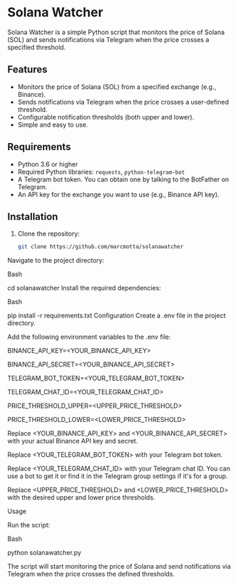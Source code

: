 # Solana Watcher

Solana Watcher is a simple Python script that monitors the price of Solana (SOL) and sends notifications via Telegram when the price crosses a specified threshold.

## Features

* Monitors the price of Solana (SOL) from a specified exchange (e.g., Binance).
* Sends notifications via Telegram when the price crosses a user-defined threshold.
* Configurable notification thresholds (both upper and lower).
* Simple and easy to use.

## Requirements

* Python 3.6 or higher
* Required Python libraries: `requests`, `python-telegram-bot`
* A Telegram bot token. You can obtain one by talking to the BotFather on Telegram.
* An API key for the exchange you want to use (e.g., Binance API key).

## Installation

1. Clone the repository:

   ```bash
   git clone https://github.com/marcmotta/solanawatcher
Navigate to the project directory:

Bash

cd solanawatcher
Install the required dependencies:

Bash

pip install -r requirements.txt
Configuration
Create a .env file in the project directory.   

Add the following environment variables to the .env file:   

BINANCE_API_KEY=<YOUR_BINANCE_API_KEY>

BINANCE_API_SECRET=<YOUR_BINANCE_API_SECRET>

TELEGRAM_BOT_TOKEN=<YOUR_TELEGRAM_BOT_TOKEN>

TELEGRAM_CHAT_ID=<YOUR_TELEGRAM_CHAT_ID>

PRICE_THRESHOLD_UPPER=<UPPER_PRICE_THRESHOLD>

PRICE_THRESHOLD_LOWER=<LOWER_PRICE_THRESHOLD>

Replace <YOUR_BINANCE_API_KEY> and <YOUR_BINANCE_API_SECRET> with your actual Binance API key and secret.

Replace <YOUR_TELEGRAM_BOT_TOKEN> with your Telegram bot token.

Replace <YOUR_TELEGRAM_CHAT_ID> with your Telegram chat ID. You can use a bot to get it or find it in the Telegram group settings if it's for a group.

Replace <UPPER_PRICE_THRESHOLD> and <LOWER_PRICE_THRESHOLD> with the desired upper and lower price thresholds.

Usage

Run the script:

Bash

python solanawatcher.py

The script will start monitoring the price of Solana and send notifications via Telegram when the price crosses the defined thresholds.
